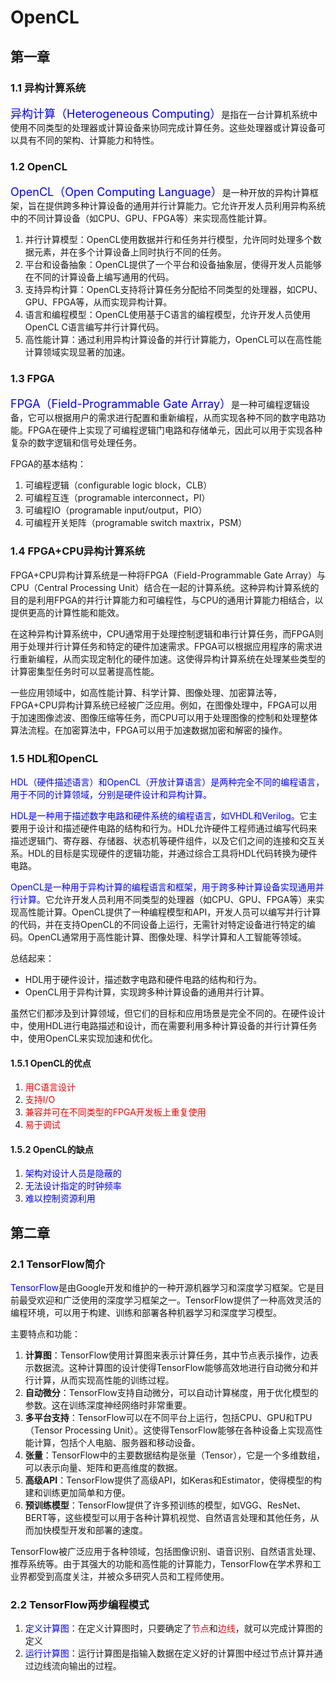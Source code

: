 # OpenCL

## 第一章

### 1.1 异构计算系统

<font color=Blue font size=4>异构计算（Heterogeneous Computing）</font>是指在一台计算机系统中使用不同类型的处理器或计算设备来协同完成计算任务。这些处理器或计算设备可以具有不同的架构、计算能力和特性。

### 1.2 OpenCL

<font color=Blue font size=4>OpenCL（Open Computing Language）</font>是一种开放的异构计算框架，旨在提供跨多种计算设备的通用并行计算能力。它允许开发人员利用异构系统中的不同计算设备（如CPU、GPU、FPGA等）来实现高性能计算。

1. 并行计算模型：OpenCL使用数据并行和任务并行模型，允许同时处理多个数据元素，并在多个计算设备上同时执行不同的任务。
2. 平台和设备抽象：OpenCL提供了一个平台和设备抽象层，使得开发人员能够在不同的计算设备上编写通用的代码。
3. 支持异构计算：OpenCL支持将计算任务分配给不同类型的处理器，如CPU、GPU、FPGA等，从而实现异构计算。
4. 语言和编程模型：OpenCL使用基于C语言的编程模型，允许开发人员使用OpenCL C语言编写并行计算代码。
5. 高性能计算：通过利用异构计算设备的并行计算能力，OpenCL可以在高性能计算领域实现显著的加速。

### 1.3 FPGA

<font color=Blue font size=4>FPGA（Field-Programmable Gate Array）</font>是一种可编程逻辑设备，它可以根据用户的需求进行配置和重新编程，从而实现各种不同的数字电路功能。FPGA在硬件上实现了可编程逻辑门电路和存储单元，因此可以用于实现各种复杂的数字逻辑和信号处理任务。

FPGA的基本结构：

1. 可编程逻辑（configurable logic block，CLB）
2. 可编程互连（programable interconnect，PI）
3. 可编程IO（programable input/output，PIO）
4. 可编程开关矩阵（programable switch maxtrix，PSM）

### 1.4 FPGA+CPU异构计算系统

FPGA+CPU异构计算系统是一种将FPGA（Field-Programmable Gate Array）与CPU（Central Processing Unit）结合在一起的计算系统。这种异构计算系统的目的是利用FPGA的并行计算能力和可编程性，与CPU的通用计算能力相结合，以提供更高的计算性能和能效。

在这种异构计算系统中，CPU通常用于处理控制逻辑和串行计算任务，而FPGA则用于处理并行计算任务和特定的硬件加速需求。FPGA可以根据应用程序的需求进行重新编程，从而实现定制化的硬件加速。这使得异构计算系统在处理某些类型的计算密集型任务时可以显著提高性能。

一些应用领域中，如高性能计算、科学计算、图像处理、加密算法等，FPGA+CPU异构计算系统已经被广泛应用。例如，在图像处理中，FPGA可以用于加速图像滤波、图像压缩等任务，而CPU可以用于处理图像的控制和处理整体算法流程。在加密算法中，FPGA可以用于加速数据加密和解密的操作。

### 1.5 HDL和OpenCL

<font color=Blue font>HDL（硬件描述语言）和OpenCL（开放计算语言）是两种完全不同的编程语言，用于不同的计算领域，分别是硬件设计和异构计算。</font>

<font color=Blue font>HDL是一种用于描述数字电路和硬件系统的编程语言，如VHDL和Verilog。</font>它主要用于设计和描述硬件电路的结构和行为。HDL允许硬件工程师通过编写代码来描述逻辑门、寄存器、存储器、状态机等硬件组件，以及它们之间的连接和交互关系。HDL的目标是实现硬件的逻辑功能，并通过综合工具将HDL代码转换为硬件电路。

<font color=Blue font>OpenCL是一种用于异构计算的编程语言和框架，用于跨多种计算设备实现通用并行计算。</font>它允许开发人员利用不同类型的处理器（如CPU、GPU、FPGA等）来实现高性能计算。OpenCL提供了一种编程模型和API，开发人员可以编写并行计算的代码，并在支持OpenCL的不同设备上运行，无需针对特定设备进行特定的编码。OpenCL通常用于高性能计算、图像处理、科学计算和人工智能等领域。

总结起来：

- HDL用于硬件设计，描述数字电路和硬件电路的结构和行为。
- OpenCL用于异构计算，实现跨多种计算设备的通用并行计算。

虽然它们都涉及到计算领域，但它们的目标和应用场景是完全不同的。在硬件设计中，使用HDL进行电路描述和设计，而在需要利用多种计算设备的并行计算任务中，使用OpenCL来实现加速和优化。

#### 1.5.1 OpenCL的优点

1. <font color=Red font>用C语言设计</font>
2. <font color=Red font>支持I/O</font>
3. <font color=Red font>兼容并可在不同类型的FPGA开发板上重复使用</font>
4. <font color=Red font>易于调试</font>

#### 1.5.2 OpenCL的缺点

1. <font color=Blue font>架构对设计人员是隐蔽的</font>
2. <font color=Blue font>无法设计指定的时钟频率</font>
3. <font color=Blue font>难以控制资源利用</font>



## 第二章

### 2.1 TensorFlow简介

<font color=Blue font>TensorFlow</font>是由Google开发和维护的一种开源机器学习和深度学习框架。它是目前最受欢迎和广泛使用的深度学习框架之一。TensorFlow提供了一种高效灵活的编程环境，可以用于构建、训练和部署各种机器学习和深度学习模型。

主要特点和功能：

1. **计算图**：TensorFlow使用计算图来表示计算任务，其中节点表示操作，边表示数据流。这种计算图的设计使得TensorFlow能够高效地进行自动微分和并行计算，从而实现高性能的训练过程。
2. **自动微分**：TensorFlow支持自动微分，可以自动计算梯度，用于优化模型的参数。这在训练深度神经网络时非常重要。
3. **多平台支持**：TensorFlow可以在不同平台上运行，包括CPU、GPU和TPU（Tensor Processing Unit）。这使得TensorFlow能够在各种设备上实现高性能计算，包括个人电脑、服务器和移动设备。
4. **张量**：TensorFlow中的主要数据结构是张量（Tensor），它是一个多维数组，可以表示向量、矩阵和更高维度的数据。
5. **高级API**：TensorFlow提供了高级API，如Keras和Estimator，使得模型的构建和训练更加简单和方便。
6. **预训练模型**：TensorFlow提供了许多预训练的模型，如VGG、ResNet、BERT等，这些模型可以用于各种计算机视觉、自然语言处理和其他任务，从而加快模型开发和部署的速度。

TensorFlow被广泛应用于各种领域，包括图像识别、语音识别、自然语言处理、推荐系统等。由于其强大的功能和高性能的计算能力，TensorFlow在学术界和工业界都受到高度关注，并被众多研究人员和工程师使用。

### 2.2 TensorFlow两步编程模式

1. <font color=Blue font>定义计算图</font>：在定义计算图时，只要确定了<font color=Red font>节点</font>和<font color=Red font>边线</font>，就可以完成计算图的定义
2. <font color=Blue font>运行计算图</font>：运行计算图是指输入数据在定义好的计算图中经过节点计算并通过边线流向输出的过程。
